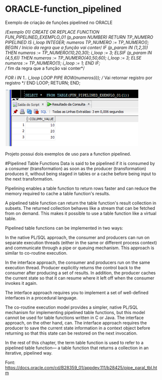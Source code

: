 # ORACLE-function_pipelined
Exemplo de criação de funções pipelined no ORACLE

/*Exemplo 01*/
*CREATE OR REPLACE FUNCTION FUN_PIPELINED_EXEMPLO_01 (p_param NUMBER)
RETURN TP_NUMERO 
PIPELINED IS
    i_loop INTEGER;
    numeros TP_NUMERO := TP_NUMERO();
*BEGIN
	/* Inicio da regra que a função vai conter*/
    *IF (p_param IN (1,2,3)) THEN 
        numeros := TP_NUMERO(10,20,30); 
        i_loop := 3;
    ELSIF (p_param IN (4,5,6)) THEN
        numeros := TP_NUMERO(40,50,60);
        i_loop := 3;
    ELSE
        numeros := TP_NUMERO(1);
        i_loop := 1;
    END IF;    
	/* fim da regra que a função vai conter*/

  *FOR i IN 1.. i_loop LOOP
    PIPE ROW(numeros(i));
	/* Vai retornar registro por registro */
  END LOOP;
  RETURN;
END;

![Alt Text](https://github.com/tauasilva/ORACLE-function_pipelined/blob/master/Select_usando_pipelined.PNG)

Projeto possui dois exemplos de uso para a function pipelined.

#Pipelined Table Functions
Data is said to be pipelined if it is consumed by a consumer (transformation) as soon as the producer (transformation) produces it, without being staged in tables or a cache before being input to the next transformation.

Pipelining enables a table function to return rows faster and can reduce the memory required to cache a table function's results.

A pipelined table function can return the table function's result collection in subsets. The returned collection behaves like a stream that can be fetched from on demand. This makes it possible to use a table function like a virtual table.

Pipelined table functions can be implemented in two ways:

In the native PL/SQL approach, the consumer and producers can run on separate execution threads (either in the same or different process context) and communicate through a pipe or queuing mechanism. This approach is similar to co-routine execution.

In the interface approach, the consumer and producers run on the same execution thread. Producer explicitly returns the control back to the consumer after producing a set of results. In addition, the producer caches the current state so that it can resume where it left off when the consumer invokes it again.

The interface approach requires you to implement a set of well-defined interfaces in a procedural language.

The co-routine execution model provides a simpler, native PL/SQL mechanism for implementing pipelined table functions, but this model cannot be used for table functions written in C or Java. The interface approach, on the other hand, can. The interface approach requires the producer to save the current state information in a context object before returning so that this state can be restored on the next invocation.

In the rest of this chapter, the term table function is used to refer to a pipelined table function— a table function that returns a collection in an iterative, pipelined way.


Font: https://docs.oracle.com/cd/B28359_01/appdev.111/b28425/pipe_paral_tbl.htm









